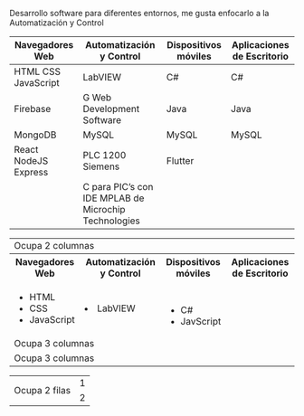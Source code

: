 Desarrollo software para diferentes entornos, me gusta enfocarlo a la Automatización y Control


| Navegadores Web | Automatización y Control | Dispositivos móviles | Aplicaciones de Escritorio |
| --------------- | --------------- |  --------------- |  --------------- |
| HTML CSS JavaScript | LabVIEW | C# | C# |
| Firebase | G Web Development Software | Java | Java |
| MongoDB | MySQL | MySQL | MySQL |
| React NodeJS Express | PLC 1200 Siemens | Flutter |  |
|  | C para PIC’s con IDE MPLAB de Microchip Technologies |  |  |


<table>
  <tr>
    <td colspan="4">Ocupa 2 columnas</td>
  </tr>
  <tr>
    <th>Navegadores Web</td>
    <th>Automatización y Control</td>
    <th>Dispositivos móviles</td>
    <th>Aplicaciones de Escritorio</td>
  </tr>
  <tr>
    <td>
      <ul>
        <li>HTML</li>
        <li>CSS</li>
        <li>JavaScript</li>
      </ul>
    </td>
    <td><li>LabVIEW</li></td>
    <td colspan="2" rowspan="2">
      <ul>
        <li>C#</li>
        <li>JavScript</li>
      </ul>
    </td>
  </tr>
  <tr>
    <td colspan="2">Ocupa 3 columnas</td>
  </tr>
  <tr>
    <td colspan="3">Ocupa 3 columnas</td>
  </tr>
</table>


<table>
  <tr>
    <td rowspan="2">Ocupa 2 filas</td>
    <td>1</td>
  </tr>
  <tr>
    <td>2</td>
  </tr>
</table>
